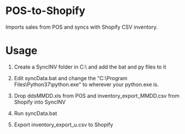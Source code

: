 # POS-to-Shopify

Imports sales from POS and syncs with Shopify CSV inventory.

# Usage

1) Create a SyncINV folder in C:\ and add the bat and py files to it

2) Edit syncData.bat and change the "C:\Program Files\Python37\python.exe" to wherever your python.exe is.

3) Drop ddsMMDD.xls from POS and inventory_export_MMDD.csv from Shopify into SyncINV

4) Run syncData.bat

5) Export inventory_export_u.csv to Shopify
